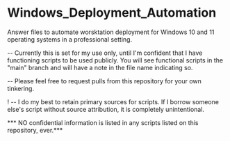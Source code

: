 # Windows_Deployment_Automation
Answer files to automate worsktation deployment for Windows 10 and 11 operating systems in a professional setting. 

-- Currently this is set for my use only, until I'm confident that I have functioning scripts to be used publicly. You will see functional scripts in the "main" branch and will have a note in the file name indicating so.

-- Please feel free to request pulls from this repository for your own tinkering.

! -- I do my best to retain primary sources for scripts. If I borrow someone else's script without source attribution, it is completely unintentional.

*** NO confidential information is listed in any scripts listed on this repository, ever.***
